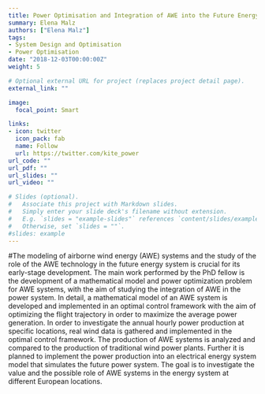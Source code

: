 ```yaml
---
title: Power Optimisation and Integration of AWE into the Future Energy System
summary: Elena Malz
authors: ["Elena Malz"]
tags:
- System Design and Optimisation
- Power Optimisation
date: "2018-12-03T00:00:00Z"
weight: 5

# Optional external URL for project (replaces project detail page).
external_link: ""

image:
  focal_point: Smart

links:
- icon: twitter
  icon_pack: fab
  name: Follow
  url: https://twitter.com/kite_power
url_code: ""
url_pdf: ""
url_slides: ""
url_video: ""

# Slides (optional).
#   Associate this project with Markdown slides.
#   Simply enter your slide deck's filename without extension.
#   E.g. `slides = "example-slides"` references `content/slides/example-slides.md`.
#   Otherwise, set `slides = ""`.
#slides: example
---
```


#The modeling of airborne wind energy (AWE) systems and the study of the role of the AWE
technology in the future energy system is crucial for its early-stage development. 
The main work performed by the PhD fellow is the development of a mathematical model and power optimization
problem for AWE systems, with the aim of studying the integration of AWE in the power system. In detail, a mathematical model of an AWE system is developed and implemented in an optimal control framework with the aim of optimizing the flight trajectory in order to maximize the average power generation. 
In order to investigate the annual hourly power production at specific locations, real wind data is gathered and implemented in the optimal
control framework. The production of AWE systems is analyzed and compared to the production of traditional wind power plants. Further it is planned to implement the power production into an electrical energy system model that simulates the future power system. The goal is to investigate the value and the possible role of AWE systems in the energy system at different European locations.

